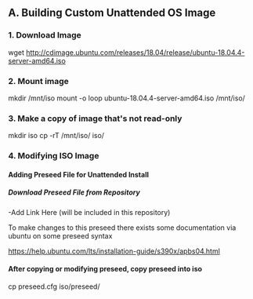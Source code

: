## A. Building Custom Unattended OS Image 

### 1. Download Image

wget http://cdimage.ubuntu.com/releases/18.04/release/ubuntu-18.04.4-server-amd64.iso

### 2. Mount image

mkdir /mnt/iso
mount -o loop ubuntu-18.04.4-server-amd64.iso /mnt/iso/

### 3. Make a copy of image that's not read-only

mkdir iso
cp -rT /mnt/iso/ iso/

### 4. Modifying ISO Image

#### Adding Preseed File for Unattended Install

##### Download Preseed File from Repository

-Add Link Here (will be included in this repository)

To make changes to this preseed there exists some documentation via ubuntu on some preseed syntax

https://help.ubuntu.com/lts/installation-guide/s390x/apbs04.html

#### After copying or modifying preseed, copy preseed into iso

cp preseed.cfg iso/preseed/
